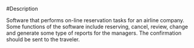 #Description

Software that performs on-line reservation tasks for an airline company. Some functions of the software
include reserving, cancel, review, change and generate some type of reports for the managers. The confirmation
should be sent to the traveler.
